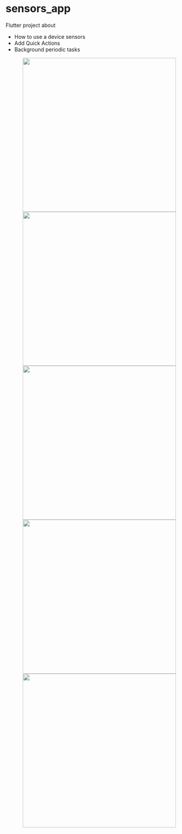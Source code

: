 # sensors_app

Flutter project about
 - How to use a device sensors
 - Add Quick Actions
 - Background periodic tasks

<div align="center">
  <a href="https://github.com/user-attachments/assets/">
    <img src="https://github.com/user-attachments/assets/aae7f426-0a80-40aa-b5b5-938321a1426a" width="412px"/> 
  </a>
  <a href="Screenshot_20250911-201625">
    <img src="https://github.com/user-attachments/assets/3c3f9b34-a596-4a8b-a1dc-7e01512e87a3" width="412px"/>
  </a>
</div>

<div align="center">
  <a href="Screenshot_20250911-201615">
    <img src="https://github.com/user-attachments/assets/451ee495-9648-45cd-82a3-4aa4cf59547b" width="412px"/> 
  </a>
  <a href="Screenshot_20250911-201605">
    <img src="https://github.com/user-attachments/assets/c45de239-866f-46f5-b953-a665b6777a86" width="412px"/>
  </a>
</div>

<div align="center">
  <a href="Screenshot_20250918-211849">
    <img src="https://github.com/user-attachments/assets/7e348998-1aaa-4d39-be48-96a10f48f529" width="412px"/>
  </a>
</div>
